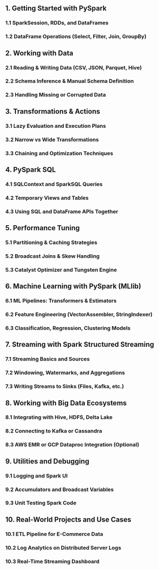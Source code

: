 ## 1. Getting Started with PySpark
### 1.1 SparkSession, RDDs, and DataFrames
### 1.2 DataFrame Operations (Select, Filter, Join, GroupBy)

## 2. Working with Data
### 2.1 Reading & Writing Data (CSV, JSON, Parquet, Hive)
### 2.2 Schema Inference & Manual Schema Definition
### 2.3 Handling Missing or Corrupted Data

## 3. Transformations & Actions
### 3.1 Lazy Evaluation and Execution Plans
### 3.2 Narrow vs Wide Transformations
### 3.3 Chaining and Optimization Techniques

## 4. PySpark SQL
### 4.1 SQLContext and SparkSQL Queries
### 4.2 Temporary Views and Tables
### 4.3 Using SQL and DataFrame APIs Together

## 5. Performance Tuning
### 5.1 Partitioning & Caching Strategies
### 5.2 Broadcast Joins & Skew Handling
### 5.3 Catalyst Optimizer and Tungsten Engine

## 6. Machine Learning with PySpark (MLlib)
### 6.1 ML Pipelines: Transformers & Estimators
### 6.2 Feature Engineering (VectorAssembler, StringIndexer)
### 6.3 Classification, Regression, Clustering Models

## 7. Streaming with Spark Structured Streaming
### 7.1 Streaming Basics and Sources
### 7.2 Windowing, Watermarks, and Aggregations
### 7.3 Writing Streams to Sinks (Files, Kafka, etc.)

## 8. Working with Big Data Ecosystems
### 8.1 Integrating with Hive, HDFS, Delta Lake
### 8.2 Connecting to Kafka or Cassandra
### 8.3 AWS EMR or GCP Dataproc Integration (Optional)

## 9. Utilities and Debugging
### 9.1 Logging and Spark UI
### 9.2 Accumulators and Broadcast Variables
### 9.3 Unit Testing Spark Code

## 10. Real-World Projects and Use Cases
### 10.1 ETL Pipeline for E-Commerce Data
### 10.2 Log Analytics on Distributed Server Logs
### 10.3 Real-Time Streaming Dashboard
